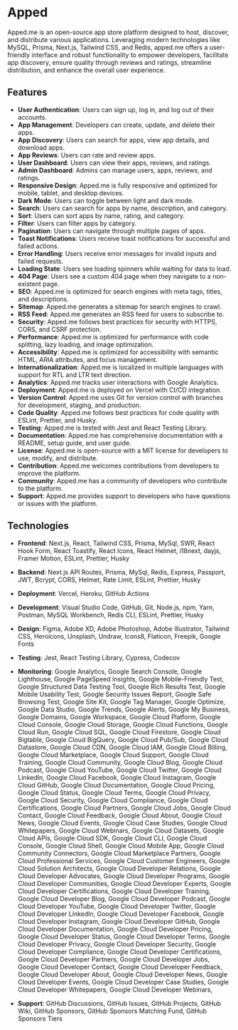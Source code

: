 # Apped


Apped.me is an open-source app store platform designed to host, discover, and distribute various applications. Leveraging modern technologies like MySQL, Prisma, Next.js, Tailwind CSS, and Redis, apped.me offers a user-friendly interface and robust functionality to empower developers, facilitate app discovery, ensure quality through reviews and ratings, streamline distribution, and enhance the overall user experience.



## Features

- **User Authentication**: Users can sign up, log in, and log out of their accounts.
- **App Management**: Developers can create, update, and delete their apps.
- **App Discovery**: Users can search for apps, view app details, and download apps.
- **App Reviews**: Users can rate and review apps.
- **User Dashboard**: Users can view their apps, reviews, and ratings.
- **Admin Dashboard**: Admins can manage users, apps, reviews, and ratings.
- **Responsive Design**: Apped.me is fully responsive and optimized for mobile, tablet, and desktop devices.
- **Dark Mode**: Users can toggle between light and dark mode.
- **Search**: Users can search for apps by name, description, and category.
- **Sort**: Users can sort apps by name, rating, and category.
- **Filter**: Users can filter apps by category.
- **Pagination**: Users can navigate through multiple pages of apps.
- **Toast Notifications**: Users receive toast notifications for successful and failed actions.
- **Error Handling**: Users receive error messages for invalid inputs and failed requests.
- **Loading State**: Users see loading spinners while waiting for data to load.
- **404 Page**: Users see a custom 404 page when they navigate to a non-existent page.
- **SEO**: Apped.me is optimized for search engines with meta tags, titles, and descriptions.
- **Sitemap**: Apped.me generates a sitemap for search engines to crawl.
- **RSS Feed**: Apped.me generates an RSS feed for users to subscribe to.
- **Security**: Apped.me follows best practices for security with HTTPS, CORS, and CSRF protection.
- **Performance**: Apped.me is optimized for performance with code splitting, lazy loading, and image optimization.
- **Accessibility**: Apped.me is optimized for accessibility with semantic HTML, ARIA attributes, and focus management.
- **Internationalization**: Apped.me is localized in multiple languages with support for RTL and LTR text direction.
- **Analytics**: Apped.me tracks user interactions with Google Analytics.
- **Deployment**: Apped.me is deployed on Vercel with CI/CD integration.
- **Version Control**: Apped.me uses Git for version control with branches for development, staging, and production.
- **Code Quality**: Apped.me follows best practices for code quality with ESLint, Prettier, and Husky.
- **Testing**: Apped.me is tested with Jest and React Testing Library.
- **Documentation**: Apped.me has comprehensive documentation with a README, setup guide, and user guide.
- **License**: Apped.me is open-source with a MIT license for developers to use, modify, and distribute.
- **Contribution**: Apped.me welcomes contributions from developers to improve the platform.
- **Community**: Apped.me has a community of developers who contribute to the platform.
- **Support**: Apped.me provides support to developers who have questions or issues with the platform.


## Technologies

- **Frontend**: Next.js, React, Tailwind CSS, Prisma, MySql, SWR, React Hook Form, React Toastify, React Icons, React Helmet, i18next, dayjs, Framer Motion, ESLint, Prettier, Husky

- **Backend**: Next.js API Routes, Prisma, MySql, Redis, Express, Passport, JWT, Bcrypt, CORS, Helmet, Rate Limit, ESLint, Prettier, Husky

- **Deployment**: Vercel, Heroku, GitHub Actions

- **Development**: Visual Studio Code, GitHub, Git, Node.js, npm, Yarn, Postman, MySQL Workbench, Redis CLI, ESLint, Prettier, Husky

- **Design**: Figma, Adobe XD, Adobe Photoshop, Adobe Illustrator, Tailwind CSS, Heroicons, Unsplash, Undraw, Icons8, Flaticon, Freepik, Google Fonts

- **Testing**: Jest, React Testing Library, Cypress, Codecov

- **Monitoring**: Google Analytics, Google Search Console, Google Lighthouse, Google PageSpeed Insights, Google Mobile-Friendly Test, Google Structured Data Testing Tool, Google Rich Results Test, Google Mobile Usability Test, Google Security Issues Report, Google Safe Browsing Test, Google Site Kit, Google Tag Manager, Google Optimize, Google Data Studio, Google Trends, Google Alerts, Google My Business, Google Domains, Google Workspace, Google Cloud Platform, Google Cloud Console, Google Cloud Storage, Google Cloud Functions, Google Cloud Run, Google Cloud SQL, Google Cloud Firestore, Google Cloud Bigtable, Google Cloud BigQuery, Google Cloud Pub/Sub, Google Cloud Datastore, Google Cloud CDN, Google Cloud IAM, Google Cloud Billing, Google Cloud Marketplace, Google Cloud Support, Google Cloud Training, Google Cloud Community, Google Cloud Blog, Google Cloud Podcast, Google Cloud YouTube, Google Cloud Twitter, Google Cloud LinkedIn, Google Cloud Facebook, Google Cloud Instagram, Google Cloud GitHub, Google Cloud Documentation, Google Cloud Pricing, Google Cloud Status, Google Cloud Terms, Google Cloud Privacy, Google Cloud Security, Google Cloud Compliance, Google Cloud Certifications, Google Cloud Partners, Google Cloud Jobs, Google Cloud Contact, Google Cloud Feedback, Google Cloud About, Google Cloud News, Google Cloud Events, Google Cloud Case Studies, Google Cloud Whitepapers, Google Cloud Webinars, Google Cloud Datasets, Google Cloud APIs, Google Cloud SDK, Google Cloud CLI, Google Cloud Console, Google Cloud Shell, Google Cloud Mobile App, Google Cloud Community Connectors, Google Cloud Marketplace Partners, Google Cloud Professional Services, Google Cloud Customer Engineers, Google Cloud Solution Architects, Google Cloud Developer Relations, Google Cloud Developer Advocates, Google Cloud Developer Programs, Google Cloud Developer Communities, Google Cloud Developer Experts, Google Cloud Developer Certifications, Google Cloud Developer Training, Google Cloud Developer Blog, Google Cloud Developer Podcast, Google Cloud Developer YouTube, Google Cloud Developer Twitter, Google Cloud Developer LinkedIn, Google Cloud Developer Facebook, Google Cloud Developer Instagram, Google Cloud Developer GitHub, Google Cloud Developer Documentation, Google Cloud Developer Pricing, Google Cloud Developer Status, Google Cloud Developer Terms, Google Cloud Developer Privacy, Google Cloud Developer Security, Google Cloud Developer Compliance, Google Cloud Developer Certifications, Google Cloud Developer Partners, Google Cloud Developer Jobs, Google Cloud Developer Contact, Google Cloud Developer Feedback, Google Cloud Developer About, Google Cloud Developer News, Google Cloud Developer Events, Google Cloud Developer Case Studies, Google Cloud Developer Whitepapers, Google Cloud Developer Webinars,

- **Support**: GitHub Discussions, GitHub Issues, GitHub Projects, GitHub Wiki, GitHub Sponsors, GitHub Sponsors Matching Fund, GitHub Sponsors Tiers
